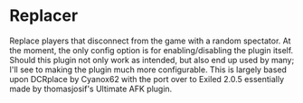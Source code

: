 # Replacer
Replace players that disconnect from the game with a random spectator. At the moment, the only config option is for enabling/disabling the plugin itself. Should this plugin not only work as intended, but also end up used by many; I'll see to making the plugin much more configurable.
This is largely based upon DCRplace by Cyanox62 with the port over to Exiled 2.0.5 essentially made by thomasjosif's Ultimate AFK plugin.
